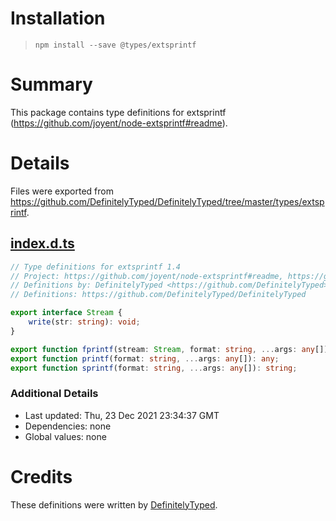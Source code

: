 # Installation
> `npm install --save @types/extsprintf`

# Summary
This package contains type definitions for extsprintf (https://github.com/joyent/node-extsprintf#readme).

# Details
Files were exported from https://github.com/DefinitelyTyped/DefinitelyTyped/tree/master/types/extsprintf.
## [index.d.ts](https://github.com/DefinitelyTyped/DefinitelyTyped/tree/master/types/extsprintf/index.d.ts)
````ts
// Type definitions for extsprintf 1.4
// Project: https://github.com/joyent/node-extsprintf#readme, https://github.com/davepacheco/node-extsprintf
// Definitions by: DefinitelyTyped <https://github.com/DefinitelyTyped>
// Definitions: https://github.com/DefinitelyTyped/DefinitelyTyped

export interface Stream {
    write(str: string): void;
}

export function fprintf(stream: Stream, format: string, ...args: any[]): any;
export function printf(format: string, ...args: any[]): any;
export function sprintf(format: string, ...args: any[]): string;

````

### Additional Details
 * Last updated: Thu, 23 Dec 2021 23:34:37 GMT
 * Dependencies: none
 * Global values: none

# Credits
These definitions were written by [DefinitelyTyped](https://github.com/DefinitelyTyped).
